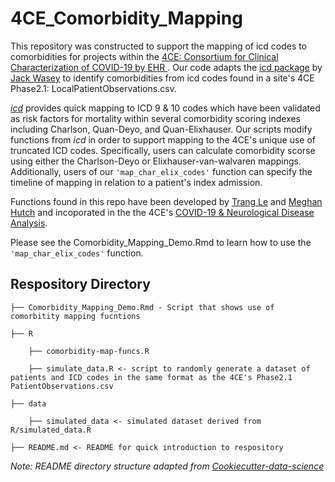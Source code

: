 # 4CE_Comorbidity_Mapping

This repository was constructed to support the mapping of icd codes to comorbidities for projects within the [4CE: Consortium for Clinical Characterization of COVID-19 by EHR ](https://covidclinical.net/). 
Our code adapts the [icd package](https://github.com/jackwasey/icd) by [Jack Wasey](https://github.com/jackwasey) to identify comorbidities from icd codes found in a site's 4CE Phase2.1: LocalPatientObservations.csv.

[*icd*](https://github.com/jackwasey/icd) provides quick mapping to ICD 9 & 10 codes which have been validated as risk factors for mortality within several comorbidity scoring indexes including Charlson, Quan-Deyo, and Quan-Elixhauser. Our scripts modify functions from *icd* in order to support mapping to the 4CE's unique use of truncated ICD codes. Specifically, users can calculate comorbidity scorse using either the Charlson-Deyo or Elixhauser-van-walvaren mappings. Additionally, users of our ```'map_char_elix_codes'``` function can specify the timeline of mapping in relation to a patient's index admission. 

Functions found in this repo have been developed by [Trang Le](https://github.com/trang1618) and [Meghan Hutch](https://github.com/meghutch) and incoporated in the the 4CE's [COVID-19 & Neurological Disease Analysis](https://github.com/trang1618/neuro-penn). 

Please see the Comorbidity_Mapping_Demo.Rmd to learn how to use the ```'map_char_elix_codes'```  function.

## Respository Directory

    ├── Comorbidity_Mapping_Demo.Rmd - Script that shows use of comorbitity mapping fucntions
    
    ├── R

        ├── comorbidity-map-funcs.R
    
        ├── simulate_data.R <- script to randomly generate a dataset of patients and ICD codes in the same format as the 4CE's Phase2.1 PatientObservations.csv 
    
    ├── data        
    
        ├── simulated_data <- simulated dataset derived from R/simulated_data.R

    ├── README.md <- README for quick introduction to respository

*Note: README directory structure adapted from [Cookiecutter-data-science](https://drivendata.github.io/cookiecutter-data-science/)*
